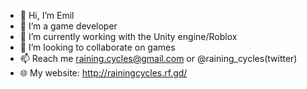 - 👋 Hi, I’m Emil
- 👀 I’m a game developer
- 🌱 I’m currently working with the Unity engine/Roblox
- 💞️ I’m looking to collaborate on games
- 📫 Reach me raining.cycles@gmail.com or @raining_cycles(twitter)
- 🌐 My website: http://rainingcycles.rf.gd/

<!---
LoGinto/LoGinto is a ✨ special ✨ repository because its `README.md` (this file) appears on your GitHub profile.
You can click the Preview link to take a look at your changes.
--->
